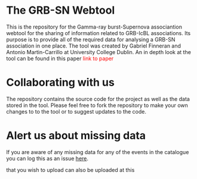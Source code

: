 # The GRB-SN Webtool
This is the repository for the Gamma-ray burst-Supernova associantion webtool for the sharing of information related to GRB-IcBL associations. Its purpose is to provide all of the required data for analysing a GRB-SN association in one place. The tool was created by Gabriel Finneran and Antonio Martin-Carrillo at University College Dublin. An in depth look at the tool can be found in this paper <span style="color:red">link to paper</span>

# Collaborating with us
The repository contains the source code for the project as well as the data stored in the tool. Please feel free to fork the repository to make your own changes to to the tool or to suggest updates to the code. 

# Alert us about missing data
If you are aware of any missing data for any of the events in the catalogue you can log this as an issue [here](https://github.com/GabrielF98/GRBSNWebtool/issues/new?assignees=GabrielF98&labels=add+data&template=alert-us-about-missing-data.md&title=Missing+data+for+%3Cevent+name+here%3E). 

that you wish to upload can also be uploaded at this 
